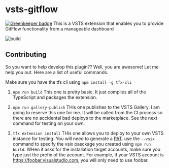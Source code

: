 # vsts-gitflow

[![Greenkeeper badge](https://badges.greenkeeper.io/cwoolum/vsts-gitflow.svg)](https://greenkeeper.io/)
This is a VSTS extension that enables you to provide GitFlow functionality from a manageable dashboard

![build](https://travis-ci.org/cwoolum/vsts-gitflow.svg?branch=master)

## Contributing

So you want to help develop this plugin?? Well, you are awesome! Let me help you out. Here are a list of useful commands.

Make sure you have the tfs cli using ```npm install -g tfx-cli```


1. ```npm run build```
    This one is pretty basic. It just compiles all of the TypeScript and packages the extension.

2. ```npm run gallery-publish``` 
    THis one publishes to the VSTS Gallery. I am going to reserve this one for me. It will be called from the CI process so there are no accidental bad deploys to the marketplace. See the next command for testing on your own.

3. ```tfx extension install```
    THis one allows you to deploy to your own VSTS instance for testing. You will need to generate a [PAT](https://www.visualstudio.com/en-us/docs/setup-admin/team-services/use-personal-access-tokens-to-authenticate). use the ```--vsix``` command to specify the vsix pasckage you created using ```npm run build```. WHen it asks for the installation target accounts, make sure you type just the prefix of the account. For example, if your VSTS account is https://foobar.visualstudio.com, you will only need to use foobar.